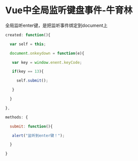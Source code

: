 # Vue中全局监听键盘事件-牛育林

全局监听enter键，是把监听事件绑定到document上

```javascript
created: function(){

  var self = this;

  document.onkeydown = function(e){

   var key = window.enent.keyCode;

   if(key == 13){

     self.submit();

   }

  }

},

methods: {

  submit: function(){

   alert("监听到enter键！");

  }

}
```

